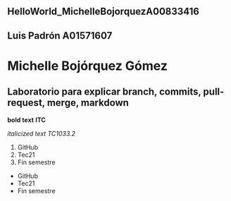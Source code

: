## HelloWorld_MichelleBojorquezA00833416
## Luis Padrón A01571607
# Michelle Bojórquez Gómez
## Laboratorio para explicar branch, commits, pull-request, merge, markdown

**bold text**
**ITC**

*italicized text*
*TC1033.2*

1. GitHub
2. Tec21
3. Fin semestre

- GitHub
- Tec21
- Fin semestre


